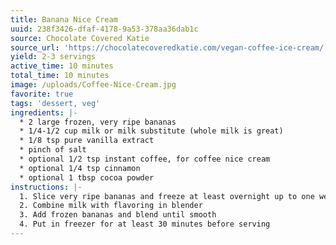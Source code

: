 ```yaml
---
title: Banana Nice Cream
uuid: 238f3426-dfaf-4178-9a53-378aa36dab1c
source: Chocolate Covered Katie
source_url: 'https://chocolatecoveredkatie.com/vegan-coffee-ice-cream/'
yield: 2-3 servings
active_time: 10 minutes
total_time: 10 minutes
image: /uploads/Coffee-Nice-Cream.jpg
favorite: true
tags: 'dessert, veg'
ingredients: |-
  * 2 large frozen, very ripe bananas
  * 1/4-1/2 cup milk or milk substitute (whole milk is great)
  * 1/8 tsp pure vanilla extract
  * pinch of salt
  * optional 1/2 tsp instant coffee, for coffee nice cream
  * optional 1/4 tsp cinnamon
  * optional 1 tbsp cocoa powder
instructions: |-
  1. Slice very ripe bananas and freeze at least overnight up to one week.
  2. Combine milk with flavoring in blender
  3. Add frozen bananas and blend until smooth
  4. Put in freezer for at least 30 minutes before serving
---
```


